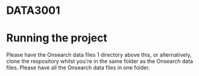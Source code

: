 # DATA3001
# 
# Running the project
Please have the Onsearch data files 1 directory above this, or alternatively, clone the respository whilst you're in the same folder as the Onsearch data files. 
Please have all the Onsearch data files in one folder. 
